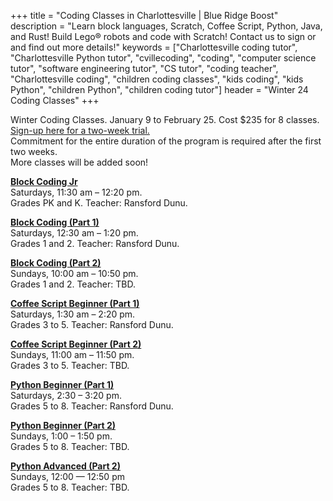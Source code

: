 +++
title = "Coding Classes in Charlottesville | Blue Ridge Boost"
description = "Learn block languages, Scratch, Coffee Script, Python, Java, and Rust! Build Lego&reg; robots and code with Scratch! Contact us to sign or and find out more details!"
keywords = ["Charlottesville coding tutor", "Charlottesville Python tutor", "cvillecoding", "coding", "computer science tutor", "software engineering tutor", "CS tutor", "coding teacher", "Charlottesville coding", "children coding classes", "kids coding", "kids Python", "children Python", "children coding tutor"]
header = "Winter 24 Coding Classes"
+++

<p></p>

<div class="container">
    <div class="row  justify-content-center">
        <div class="col">
            <div class="vstack gap-3 px-2 pb-2 text-center">  
                <div class="px-2 darknote">
                    Winter Coding Classes. January 9 to February 25. Cost $235 for 8 classes. <br>
                    <a href="https://winter-24.cheddarup.com">Sign-up here for a two-week trial.</a><br>
                    Commitment for the entire duration of the program is required after the first two weeks.<br> 
                    More classes will be added soon!
                </div>
            </div>
                </div>
            </div>
        </div>
    </div>
    <div class="row"> 
        <div class="col">
            <div class="container text-center">
                <div class="row">
                    <div class="col-sm">
                        <p></p>
                        <p><a href="/class/coding/kids-block-coding"><b>Block Coding Jr</b></a><br>
                        Saturdays, 11:30 am &ndash; 12:20 pm.<br>
                        Grades PK and K. Teacher: Ransford Dunu.</p>
                        <p><a href="/class/coding/kids-block-coding"><b>Block Coding (Part 1)</b></a><br>
                        Saturdays, 12:30 am &ndash; 1:20 pm.<br>
                        Grades 1 and 2. Teacher: Ransford Dunu.</p>
                        <p><a href="/class/coding/kids-block-coding"><b>Block Coding (Part 2)</b></a><br>
                        Sundays, 10:00 am &ndash; 10:50 pm.<br>
                        Grades 1 and 2. Teacher: TBD.</p>
                    </div>
                    <div class="col-sm">
                            <p></p>
                            <p><a href="/class/coding/tweens-coffee-script"><b>Coffee Script Beginner (Part 1)</b></a> <br>
                            Saturdays, 1:30 am &ndash; 2:20 pm.<br>
                            Grades 3 to 5. Teacher: Ransford Dunu.<br></p>
                            <p><a href="/class/coding/tweens-coffee-script"><b>Coffee Script Beginner (Part 2)</b></a> <br>
                            Sundays, 11:00 am &ndash; 11:50 pm.<br>
                            Grades 3 to 5. Teacher: TBD.</p>
                    </div>
                    <div class="col-sm">
                            <p></p>
                            <p><a href="/class/coding/middle-school-python"><b>Python Beginner (Part 1)</b></a></br>
                            Saturdays,  2:30 &ndash; 3:20 pm.<br>
                            Grades 5 to 8. Teacher: Ransford Dunu.</p>
                            <p><a href="/class/coding/middle-school-python"><b>Python Beginner (Part 2)</b></a></br>
                            Sundays, 1:00 &ndash; 1:50 pm.<br>
                            Grades 5 to 8. Teacher: TBD.</p>
                            <a href="/class/coding/python"><b>Python Advanced (Part 2)</b></a></br>
                            Sundays, 12:00 &mdash; 12:50 pm<br>
                            Grades 5 to 8. Teacher: TBD.</p>
                    </div>
                </div>
            </div>
        </div>
    </div>
</div> 
